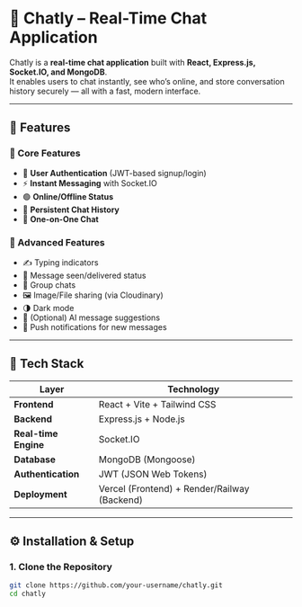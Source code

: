 # 💬 Chatly – Real-Time Chat Application

Chatly is a **real-time chat application** built with **React, Express.js, Socket.IO, and MongoDB**.  
It enables users to chat instantly, see who’s online, and store conversation history securely — all with a fast, modern interface.

---

## 🚀 Features

### 🧩 Core Features
- 🔐 **User Authentication** (JWT-based signup/login)
- ⚡ **Instant Messaging** with Socket.IO
- 🟢 **Online/Offline Status**
- 📜 **Persistent Chat History**
- 💬 **One-on-One Chat**

### 🌟 Advanced Features
- ✍️ Typing indicators  
- 👀 Message seen/delivered status  
- 👥 Group chats  
- 🖼️ Image/File sharing (via Cloudinary)  
- 🌗 Dark mode  
- 🧠 (Optional) AI message suggestions  
- 🔔 Push notifications for new messages  

---

## 🧠 Tech Stack

| Layer | Technology |
|-------|-------------|
| **Frontend** | React + Vite + Tailwind CSS |
| **Backend** | Express.js + Node.js |
| **Real-time Engine** | Socket.IO |
| **Database** | MongoDB (Mongoose) |
| **Authentication** | JWT (JSON Web Tokens) |
| **Deployment** | Vercel (Frontend) + Render/Railway (Backend) |

---

## ⚙️ Installation & Setup

### 1. Clone the Repository
```bash
git clone https://github.com/your-username/chatly.git
cd chatly
